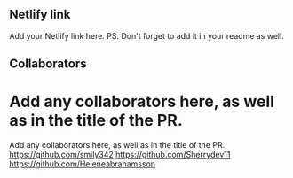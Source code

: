 ## Netlify link

Add your Netlify link here.
PS. Don't forget to add it in your readme as well.

## Collaborators

# Add any collaborators here, as well as in the title of the PR.

Add any collaborators here, as well as in the title of the PR.
https://github.com/smily342
https://github.com/Sherrydev11
https://github.com/Heleneabrahamsson